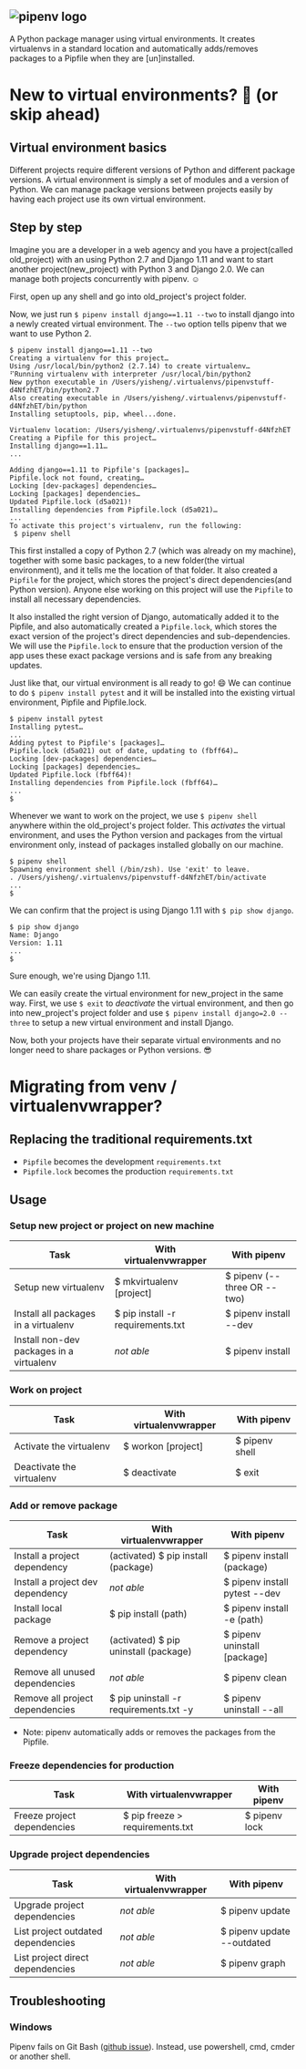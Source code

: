 ![pipenv logo](https://i.imgur.com/R1qf6Vw.png "logo text")
---
A Python package manager using virtual environments. It creates virtualenvs in a standard location and automatically adds/removes packages to a Pipfile when they are [un]installed.

# New to virtual environments? :grimacing: (or skip ahead)

## Virtual environment basics
Different projects require different versions of Python and different package versions. A virtual environment is simply a set of modules and a version of Python. We can manage package versions between projects easily by having each project use its own virtual environment.

## Step by step
Imagine you are a developer in a web agency and you have a project(called old_project) with an using Python 2.7 and Django 1.11 and want to start another project(new_project) with Python 3 and Django 2.0. We can manage both projects concurrently with pipenv. :relaxed:

First, open up any shell and go into old_project's project folder.

Now, we just run `$ pipenv install django==1.11 --two` to install django into a newly created virtual environment. The `--two` option tells pipenv that we want to use Python 2.

```
$ pipenv install django==1.11 --two
Creating a virtualenv for this project…
Using /usr/local/bin/python2 (2.7.14) to create virtualenv…
⠋Running virtualenv with interpreter /usr/local/bin/python2
New python executable in /Users/yisheng/.virtualenvs/pipenvstuff-d4NfzhET/bin/python2.7
Also creating executable in /Users/yisheng/.virtualenvs/pipenvstuff-d4NfzhET/bin/python
Installing setuptools, pip, wheel...done.

Virtualenv location: /Users/yisheng/.virtualenvs/pipenvstuff-d4NfzhET
Creating a Pipfile for this project…
Installing django==1.11…
...

Adding django==1.11 to Pipfile's [packages]…
Pipfile.lock not found, creating…
Locking [dev-packages] dependencies…
Locking [packages] dependencies…
Updated Pipfile.lock (d5a021)!
Installing dependencies from Pipfile.lock (d5a021)…
...
To activate this project's virtualenv, run the following:
 $ pipenv shell
```

This first installed a copy of Python 2.7 (which was already on my machine), together with some basic packages, to a new folder(the virtual environment), and it tells me the location of that folder. It also created a `Pipfile` for the project, which stores the project's direct dependencies(and Python version). Anyone else working on this project will use the `Pipfile` to install all necessary dependencies.

It also installed the right version of Django, automatically added it to the Pipfile, and also automatically created a `Pipfile.lock`, which stores the exact version of the project's direct dependencies and sub-dependencies. We will use the `Pipfile.lock` to ensure that the production version of the app uses these exact package versions and is safe from any breaking updates.

Just like that, our virtual environment is all ready to go! :smile: We can continue to do `$ pipenv install pytest` and it will be installed into the existing virtual environment, Pipfile and Pipfile.lock.

```
$ pipenv install pytest
Installing pytest…
...
Adding pytest to Pipfile's [packages]…
Pipfile.lock (d5a021) out of date, updating to (fbff64)…
Locking [dev-packages] dependencies…
Locking [packages] dependencies…
Updated Pipfile.lock (fbff64)!
Installing dependencies from Pipfile.lock (fbff64)…
...
$ 
```

Whenever we want to work on the project, we use `$ pipenv shell` anywhere within the old_project's project folder. This _activates_ the virtual environment, and uses the Python version and packages from the virtual environment only, instead of packages installed globally on our machine. 

```
$ pipenv shell
Spawning environment shell (/bin/zsh). Use 'exit' to leave.
. /Users/yisheng/.virtualenvs/pipenvstuff-d4NfzhET/bin/activate
...
$
```

We can confirm that the project is using Django 1.11 with `$ pip show django`.

```
$ pip show django
Name: Django
Version: 1.11
...
$ 
```

Sure enough, we're using Django 1.11. 

We can easily create the virtual environment for new_project in the same way. First, we use `$ exit` to _deactivate_ the virtual environment, and then go into new_project's project folder and use `$ pipenv install django=2.0 --three` to setup a new virtual environment and install Django. 

Now, both your projects have their separate virtual environments and no longer need to share packages or Python versions. :sunglasses:


# Migrating from venv / virtualenvwrapper?

## Replacing the traditional requirements.txt
* `Pipfile` becomes the development `requirements.txt`
* `Pipfile.lock` becomes the production `requirements.txt`


## Usage
### Setup new project or project on new machine
| Task | With virtualenvwrapper | __With pipenv__   |
|---------------|---------------|-------|
| Setup new virtualenv | $ mkvirtualenv [project] | $ pipenv (--three OR --two) |
| Install all packages in a virtualenv | $ pip install -r requirements.txt | $ pipenv install --dev |
| Install non-dev packages in a virtualenv | _not able_ | $ pipenv install |


### Work on project
| Task          | With virtualenvwrapper | __With pipenv__   |
|---------------|---------------|-------|
| Activate the virtualenv | $ workon [project] | $ pipenv shell |
| Deactivate the virtualenv | $ deactivate | $ exit |


### Add or remove package
| Task          | With virtualenvwrapper | __With pipenv__   |
|---------------|---------------|-------|
| Install a project dependency | (activated) $ pip install (package) | $ pipenv install (package) |
| Install a project dev dependency | _not able_ | $ pipenv install pytest --dev |
| Install local package | $ pip install (path) | $ pipenv install -e (path) |
| Remove a project dependency | (activated) $ pip uninstall (package) | $ pipenv uninstall [package] |
| Remove all unused dependencies | _not able_ | $ pipenv clean |
| Remove all project dependencies | $ pip uninstall -r requirements.txt -y | $ pipenv uninstall --all
* Note: pipenv automatically adds or removes the packages from the Pipfile.


### Freeze dependencies for production
| Task          | With virtualenvwrapper | __With pipenv__   |
|---------------|---------------|-------|
| Freeze project dependencies | $ pip freeze > requirements.txt | $ pipenv lock |


### Upgrade project dependencies
| Task          | With virtualenvwrapper | __With pipenv__   |
|---------------|---------------|-------|
| Upgrade project dependencies | _not able_ | $ pipenv update |
| List project outdated dependencies | _not able_ | $ pipenv update --outdated |
| List project direct dependencies | _not able_ | $ pipenv graph |


## Troubleshooting
### Windows
Pipenv fails on Git Bash ([github issue](https://github.com/pypa/pipenv/issues/970)). Instead, use powershell, cmd, cmder or another shell.
